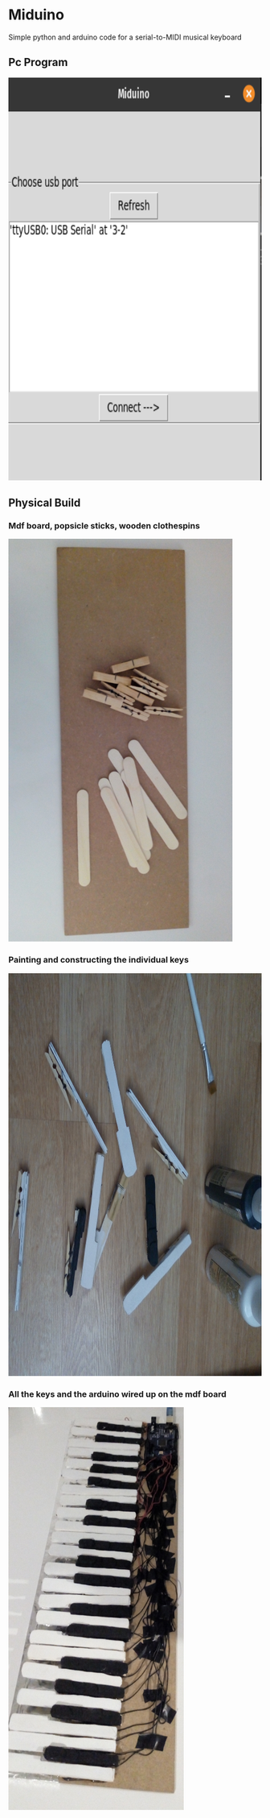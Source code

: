 # Miduino
Simple python and arduino code for a serial-to-MIDI musical keyboard

## Pc Program
<img src="images/program.png" height="800">

## Physical Build

### Mdf board, popsicle sticks, wooden clothespins
<img src="images/mdf.jpg" height="800">

### Painting and constructing the individual keys
<img src="images/paint.jpg" height="800">

### All the keys and the arduino wired up on the mdf board
<img src="images/final.jpg" height="800">
